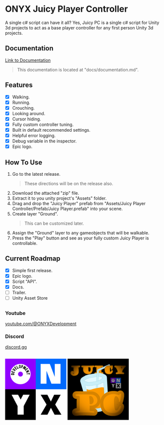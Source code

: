 # ONYX Juicy Player Controller
A single c# script can have it all? Yes, Juicy PC is a single c# script for Unity 3d projects to act as a base player controller for any first person Unity 3d projects.

## Documentation
[Link to Documentation](https://github.com/AndrewCromar/Juicy-Player-Controller/blob/Docs/documentation.md)
> This documentation is located at "docs/documentation.md".

## Features
- [x] Walking.
- [x] Running.
- [x] Crouching.
- [x] Looking around.
- [x] Cursor hiding.
- [x] Fully custom controller tuning.
- [x] Built in default recommended settings.
- [x] Helpful error logging.
- [x] Debug variable in the inspector.
- [x] Epic logo. 

## How To Use
1. Go to the latest release.
     > These directions will be on the release also.
3. Download the attached "zip" file.
4. Extract it to you unity project's "Assets" folder.
5. Drag and drop the "Juicy Player" prefab from "Assets/Juicy Player Controller/Prefab/Juicy Player.prefab" into your scene.
6. Create layer "Ground".
     > This can be customized later.
7. Assign the "Ground" layer to any gameobjects that will be walkable.
8. Press the "Play" button and see as your fully custom Juicy Player is controllable.

## Current Roadmap
- [x] Simple first release.
- [x] Epic logo.
- [x] Script "API".
- [x] Docs.
- [ ] Trailer.
- [ ] Unity Asset Store

##
### Youtube
[youtube.com/@ONYXDevelopment](https://www.youtube.com/@ONYXDevelopment)
### Discord
[discord.gg](https://discord.gg/2maTr7RQQQ)
##
<img src="ONYX/onyx_logo.png" alt="onyx_logo" width="200"/> <img src="ONYX/juicy_pc_logo.png" alt="juicy_pc_logo" width="200"/>
